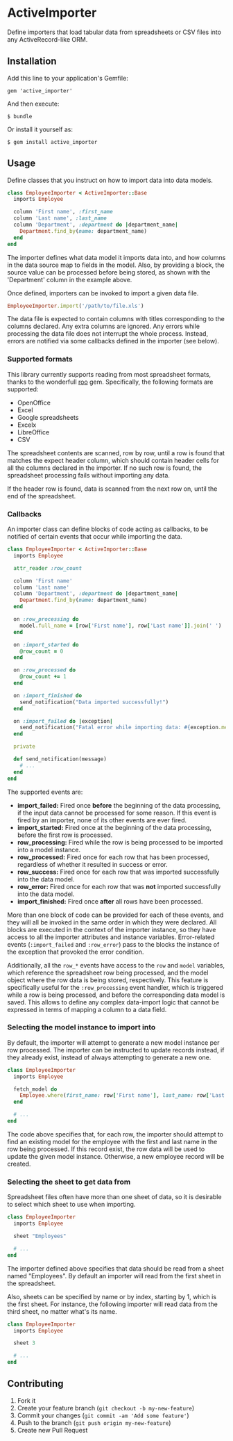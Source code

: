# ActiveImporter

Define importers that load tabular data from spreadsheets or CSV files into any ActiveRecord-like ORM.

## Installation

Add this line to your application's Gemfile:

    gem 'active_importer'

And then execute:

    $ bundle

Or install it yourself as:

    $ gem install active_importer

## Usage

Define classes that you instruct on how to import data into data models.

```ruby
class EmployeeImporter < ActiveImporter::Base
  imports Employee

  column 'First name', :first_name
  column 'Last name', :last_name
  column 'Department', :department do |department_name|
    Department.find_by(name: department_name)
  end
end
```

The importer defines what data model it imports data into, and how columns in
the data source map to fields in the model.  Also, by providing a block, the
source value can be processed before being stored, as shown with the
'Department' column in the example above.

Once defined, importers can be invoked to import a given data file.

```ruby
EmployeeImporter.import('/path/to/file.xls')
```

The data file is expected to contain columns with titles corresponding to the
columns declared.  Any extra columns are ignored.  Any errors while processing
the data file does not interrupt the whole process.  Instead, errors are
notified via some callbacks defined in the importer (see below).

### Supported formats

This library currently supports reading from most spreadsheet formats, thanks
to the wonderfull [roo](https://github.com/Empact/roo) gem.  Specifically, the
following formats are supported:

* OpenOffice
* Excel
* Google spreadsheets
* Excelx
* LibreOffice
* CSV

The spreadsheet contents are scanned, row by row, until a row is found that
matches the expect header column, which should contain header cells for all the
columns declared in the importer.  If no such row is found, the spreadsheet
processing fails without importing any data.

If the header row is found, data is scanned from the next row on, until the end
of the spreadsheet.

### Callbacks

An importer class can define blocks of code acting as callbacks, to be notified
of certain events that occur while importing the data.

```ruby
class EmployeeImporter < ActiveImporter::Base
  imports Employee

  attr_reader :row_count

  column 'First name'
  column 'Last name'
  column 'Department', :department do |department_name|
    Department.find_by(name: department_name)
  end

  on :row_processing do
    model.full_name = [row['First name'], row['Last name']].join(' ')
  end

  on :import_started do
    @row_count = 0
  end

  on :row_processed do
    @row_count += 1
  end

  on :import_finished do
    send_notification("Data imported successfully!")
  end

  on :import_failed do |exception|
    send_notification("Fatal error while importing data: #{exception.message}")
  end

  private

  def send_notification(message)
    # ...
  end
end
```

The supported events are:

- **import_failed:** Fired once **before** the beginning of the data
  processing, if the input data cannot be processed for some reason.  If this
  event is fired by an importer, none of its other events are ever fired.
- **import_started:** Fired once at the beginning of the data processing,
  before the first row is processed.
- **row_processing:** Fired while the row is being processed to be imported
  into a model instance.
- **row_processed:** Fired once for each row that has been processed,
  regardless of whether it resulted in success or error.
- **row_success:** Fired once for each row that was imported successfully into
  the data model.
- **row_error:** Fired once for each row that was **not** imported successfully
  into the data model.
- **import_finished:** Fired once **after** all rows have been processed.

More than one block of code can be provided for each of these events, and they
will all be invoked in the same order in which they were declared.  All blocks
are executed in the context of the importer instance, so they have access to
all the importer attributes and instance variables.  Error-related events
(`:import_failed` and `:row_error`) pass to the blocks the instance of the
exception that provoked the error condition.

Additionally, all the `row_*` events have access to the `row` and `model`
variables, which reference the spreadsheet row being processed, and the model
object where the row data is being stored, respectively.  This feature is
specifically useful for the `:row_processing` event handler, which is triggered
while a row is being processed, and before the corresponding data model is
saved.  This allows to define any complex data-import logic that cannot be
expressed in terms of mapping a column to a data field.

### Selecting the model instance to import into

By default, the importer will attempt to generate a new model instance per row
processed.  The importer can be instructed to update records instead, if they
already exist, instead of always attempting to generate a new one.

```ruby
class EmployeeImporter
  imports Employee

  fetch_model do
    Employee.where(first_name: row['First name'], last_name: row['Last name']).first_or_initialize
  end

  # ...
end
```

The code above specifies that, for each row, the importer should attempt to
find an existing model for the employee with the first and last name in the row
being processed.  If this record exist, the row data will be used to update the
given model instance.  Otherwise, a new employee record will be created.

### Selecting the sheet to get data from

Spreadsheet files often have more than one sheet of data, so it is desirable to
select which sheet to use when importing.

```ruby
class EmployeeImporter
  imports Employee

  sheet "Employees"

  # ...
end
```

The importer defined above specifies that data should be read from a sheet
named "Employees".  By default an importer will read from the first sheet in
the spreadsheet.

Also, sheets can be specified by name or by index, starting by 1, which is the
first sheet.  For instance, the following importer will read data from the
third sheet, no matter what's its name.

```ruby
class EmployeeImporter
  imports Employee

  sheet 3

  # ...
end
```

## Contributing

1. Fork it
2. Create your feature branch (`git checkout -b my-new-feature`)
3. Commit your changes (`git commit -am 'Add some feature'`)
4. Push to the branch (`git push origin my-new-feature`)
5. Create new Pull Request
